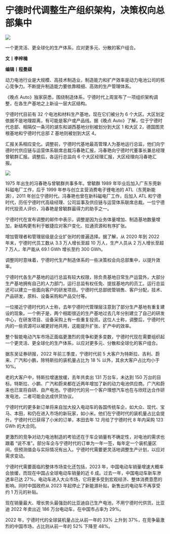 # 宁德时代调整生产组织架构，决策权向总部集中

![](https://inews.gtimg.com/news_bt/OJPEauS7ZYSj7Cwa3Y6tAE6pSshFMFD3YQkcMQhGaDGLkAA/1000)

一个更灵活、更全球化的生产体系，应对更多元、分散的客户组合。

**文丨李梓楠**

**编辑丨程曼祺**

动力电池行业是大规模、高技术制造业，制造能力和扩产效率是动力电池公司的核心竞争力。不断提升制造能力要依靠精细、高效的生产管理体系。

《晚点 Auto》独家获悉，围绕制造体系，宁德时代上周宣布了一项组织架构调整，在各生产基地之上新设一层大区结构。

宁德时代目前有 32 个电池和材料生产基地，现在它们被分为 6 个大区。大区划定依据不是地理距离，有可能是客户或产品线。据《晚点
Auto》了解，位于宁德时代总部、相隔仅一条河的湖东和湖西基地分别被划分到大区 1 和大区 2，德国图灵根基地和宁德时代总部 Z 基地则被划到大区 4。

汇报关系相应变化。调整前，宁德时代基地最高管理人为基地运行总监，他们向宁德时代供应链与运营体系联席总裁冯春艳汇报，冯春艳向宁德时代董事长兼总经理曾毓群汇报。调整后，各运行总监向
6 个大区经理汇报，大区经理向冯春艳汇报。

![](https://inews.gtimg.com/news_bt/O30dlDisSxfLVkIcjuxCf5nHejMtxhwV5eVZ4729vJ6g0AA/1000)

1975 年出生的冯春艳与曾毓群共事多年。曾毓群 1989 年毕业后加入广东东莞新科磁电厂工作，后于 1999 年参与创立主营消费电子锂电池的
ATL（东莞新能源），2011 年创立宁德时代。冯春艳也曾在新科磁电厂工作，后加入 ATL
和宁德时代，历任宁德时代高级经理、公司监事及供应链与运营体系联席总裁。一位宁德时代投资人评价，冯春艳是曾毓群最得力的助手之一。

宁德时代在宣布调整的邮件中表示，调整是因为业务体量增加、制造基地数量增加，新结构更有利于敏捷应对客户变化、拉通资源和有序扩张。

增加管理者和管理层级是企业扩张时的普遍选择。据了解，从 2020 年到 2022 年末，宁德时代员工数从 3.3 万人增长至超 10 万人，生产人员从 2
万人增长至超 7 万人，年产能从 69.1 GWh 增长至约 300 GWh。

调整同时意味着，宁德时代生产制造体系的一些决策权会向总部集中，以提升效率。

宁德时代各生产基地的运行总监有较大权限，除负责基地日常生产运营外，大部分生产基地拥有自己的人力部门，运行总监有权任免、提拔基地内的员工。运行总监还可以建立一些面向客户的研发项目。宁德时代总部统管销售、客户分配，技术、产品研发，原料、设备采购和产品交付等。

一位接近宁德时代的人士称，去年宁德时代管理层注意到了部分生产基地有重复建设的现象。一个例子是，两个相距很近的生产基地过去几年分别建立了自己的研发中心，在研发项目、设备采购上有一些重复投资。这位人士称，调整后，宁德时代内的一些资源可以被更好地共用，这能提升扩张、扩产中的效率。

整个智能电动汽车市场正面临更激烈的竞争和更多变数，宁德时代现在需要组织起一个更灵活、更全球化的生产体系，以应对更多元、分散和全球化的客户组合。

据东吴证券研报，2022 年前三季度，宁德时代前 5 大客户为特斯拉、吉利、蔚来、广汽和小鹏，除特斯拉的装机量占比为 18 % 以外，其余大客户占比均小于
10%。

老的大客户中，特斯拉增速放缓，去年共卖出 131 万台车，未达到 150
万台的目标。特斯拉、小鹏、广汽和蔚来都在近两年增加了新的动力电池供应商。广汽和蔚来也已宣将自研、自产电池。宁德时代的另一个客户理想汽车也在与欣旺达合作研发电池，二者可能会达成供货协议。

宁德时代的更多新订单将来自加大投入电动车的各国传统车企，如大众、现代、宝马、本田，和仍在进入市场的新玩家，如小米。他们在宁德时代的装机量占比会提升。宁德时代已获得了小米的订单，本田去年
12 月给了宁德时代 8 年内采购 123 GWh 的大合同。

更激烈的竞争对动力电池制造的考验还在于车企销量有不确定性，对电池的需求也跟着
“说不准”。部分车企与宁德时代的订单为一年一签，每年定一个装机量区间，但预测值会与实际情况有出入。宁德时代需要更灵活地调整生产计划，以应对需求变动。

宁德时代需要面临的整体市场变化还包括，2023 年，中国电动车销量增速大概率会放缓，而现在中国占全球电动车销量的近 6
成。过去一年，中国电动车新车渗透率已达 27%，电动车进入大众市场，它将更多受到宏观经济、整体消费意愿的影响。同时中国政府从 2023
年起停止了新能源补贴，新售出的电动车不再享受约 1 万元的补贴。

现在销量最大、增长势头最强劲的比亚迪自己生产电池，不用宁德时代供货。比亚迪 2022 年卖出近 186 万台电动车，在中国市占率为 29%。

2022 年，宁德时代的全球装机量占比从前一年的 33% 上升到 37%，在竞争最激烈的中国市场，占比则从前一年的 52% 下降至 48%。

